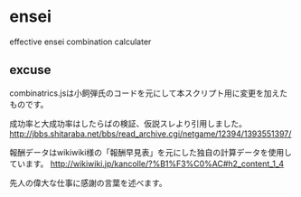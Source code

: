 # ensei
effective ensei combination calculater

## excuse

combinatrics.jsは小飼弾氏のコードを元にして本スクリプト用に変更を加えたものです。

成功率と大成功率はしたらばの検証、仮説スレより引用しました。
http://jbbs.shitaraba.net/bbs/read_archive.cgi/netgame/12394/1393551397/

報酬データはwikiwiki様の「報酬早見表」を元にした独自の計算データを使用しています。
http://wikiwiki.jp/kancolle/?%B1%F3%C0%AC#h2_content_1_4

先人の偉大な仕事に感謝の言葉を述べます。
